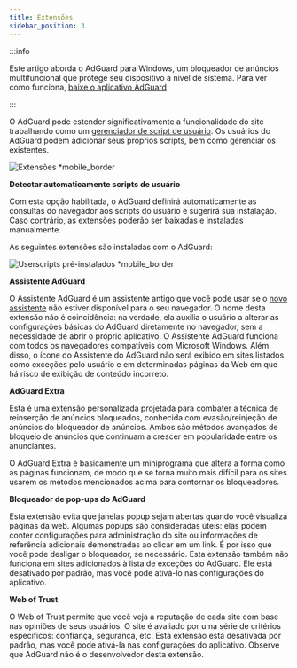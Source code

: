 ```yaml
---
title: Extensões
sidebar_position: 3
---
```


:::info

Este artigo aborda o AdGuard para Windows, um bloqueador de anúncios multifuncional que protege seu dispositivo a nível de sistema. Para ver como funciona, [baixe o aplicativo AdGuard](https://agrd.io/download-kb-adblock)

:::

O AdGuard pode estender significativamente a funcionalidade do site trabalhando como um [gerenciador de script de usuário](/general/extensions.md). Os usuários do AdGuard podem adicionar seus próprios scripts, bem como gerenciar os existentes.

![Extensões \*mobile_border](https://cdn.adtidy.org/content/kb/ad_blocker/windows/overview/userscripts.png)

**Detectar automaticamente scripts de usuário**

Com esta opção habilitada, o AdGuard definirá automaticamente as consultas do navegador aos scripts do usuário e sugerirá sua instalação. Caso contrário, as extensões poderão ser baixadas e instaladas manualmente.

As seguintes extensões são instaladas com o AdGuard:

![Userscripts pré-instalados \*mobile_border](https://cdn.adtidy.org/content/kb/ad_blocker/windows/overview/preinstalled-userscripts.png)

**Assistente AdGuard**

O Assistente AdGuard é um assistente antigo que você pode usar se o [novo assistente](/adguard-for-windows/browser-assistant.md) não estiver disponível para o seu navegador. O nome desta extensão não é coincidência: na verdade, ela auxilia o usuário a alterar as configurações básicas do AdGuard diretamente no navegador, sem a necessidade de abrir o próprio aplicativo. O Assistente AdGuard funciona com todos os navegadores compatíveis com Microsoft Windows. Além disso, o ícone do Assistente do AdGuard não será exibido em sites listados como exceções pelo usuário e em determinadas páginas da Web em que há risco de exibição de conteúdo incorreto.

**AdGuard Extra**

Esta é uma extensão personalizada projetada para combater a técnica de reinserção de anúncios bloqueados, conhecida com evasão/reinjeção de anúncios do bloqueador de anúncios. Ambos são métodos avançados de bloqueio de anúncios que continuam a crescer em popularidade entre os anunciantes.

O AdGuard Extra é basicamente um miniprograma que altera a forma como as páginas funcionam, de modo que se torna muito mais difícil para os sites usarem os métodos mencionados acima para contornar os bloqueadores.

**Bloqueador de pop-ups do AdGuard**

Esta extensão evita que janelas popup sejam abertas quando você visualiza páginas da web. Algumas popups são consideradas úteis: elas podem conter configurações para administração do site ou informações de referência adicionais demonstradas ao clicar em um link. É por isso que você pode desligar o bloqueador, se necessário. Esta extensão também não funciona em sites adicionados à lista de exceções do AdGuard. Ele está desativado por padrão, mas você pode ativá-lo nas configurações do aplicativo.

**Web of Trust**

O Web of Trust permite que você veja a reputação de cada site com base nas opiniões de seus usuários. O site é avaliado por uma série de critérios específicos: confiança, segurança, etc. Esta extensão está desativada por padrão, mas você pode ativá-la nas configurações do aplicativo. Observe que AdGuard não é o desenvolvedor desta extensão.
